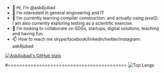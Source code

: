 - 👋 Hi, I’m @ask4jubad
- 👀 I’m interested in general engineering and IT 
- 🌱 I’m currently learning compiler construction, and actually using java😉. I am also currently exploring testing as a scientific exercise.
- 💞️ I’m looking to collaborate on SDGs, startups, digital solutions, teaching and having fun.
- 📫 How to reach me skype/facebook/linkedin/twitter/instagram: ask4jubad

<!---
ask4jubad/ask4jubad is a ✨ special ✨ repository because its `README.md` (this file) appears on your GitHub profile.
You can click the Preview link to take a look at your changes.
--->

[![Ask4jubad's GitHub stats](https://github-readme-stats.vercel.app/api?username=ask4jubad&show=reviews,discussions_started,discussions_answered,prs_merged,prs_merged_percentage&show_icons=true&theme=radical)](https://github.com/ask4jubad/github-readme-stats)

#==========================================
![Top Langs](https://github-readme-stats.vercel.app/api/top-langs/?username=ask4jubad&hide_progress=false)

